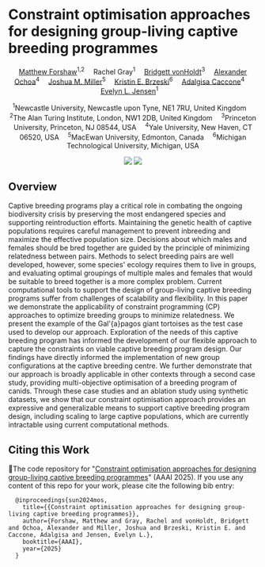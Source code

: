 # Constraint optimisation approaches for designing group-living captive breeding programmes

<div align="center">

<div>
  <a href='https://www.ncl.ac.uk/computing/staff/profile/matthewforshaw.html' target='_blank'>Matthew Forshaw</a><sup>1,2</sup>&emsp;
    Rachel Gray<sup>1</sup>&emsp;
    <a href='https://eeb.princeton.edu/people/bridgett-vonholdt' target='_blank'>Bridgett vonHoldt</a><sup>3</sup>&emsp;
    <a href='https://scholar.google.com/citations?user=qTDTHUwAAAAJ&hl=en' target='_blank'>Alexander Ochoa</a><sup>4</sup>&emsp;
    <a href='https://jmillergenomics.com/' target='_blank'>Joshua M. Miller</a><sup>5</sup>&emsp;
    <a href='https://www.mtu.edu/forest/about/faculty-staff/faculty/brzeski/' target='_blank'>Kristin E. Brzeski</a><sup>6</sup>&emsp;
    <a href='https://caccone.yale.edu/people/director' target='_blank'>Adalgisa Caccone</a><sup>4</sup>&emsp;
    <a href='https://www.ncl.ac.uk/nes/people/profile/evelynjensen.html' target='_blank'>Evelyn L. Jensen</a><sup>1</sup>&emsp;
</div>
<div>

  <sup>1</sup>Newcastle University, Newcastle upon Tyne, NE1 7RU, United Kingdom&emsp;
  <sup>2</sup>The Alan Turing Institute, London, NW1 2DB, United Kingdom&emsp;
  <sup>3</sup>Princeton University, Princeton, NJ 08544, USA&emsp;
  <sup>4</sup>Yale University, New Haven, CT 06520, USA&emsp;
  <sup>5</sup>MacEwan University, Edmonton, Canada&emsp;
  <sup>6</sup>Michigan Technological University, Michigan, USA

</div>
</div>
<p align="center">
<!--   <a href='https://arxiv.org/abs/2412.09441'><img src='https://img.shields.io/badge/Arxiv-2412.09441-b31b1b.svg?logo=arXiv'></a> -->
  <a href=""><img src="https://img.shields.io/github/stars/mattforshaw/AAAI25-CaptiveBreeding?color=4fb5ee"></a>
  <a href=""><img src="https://hits.seeyoufarm.com/api/count/incr/badge.svg?url=https%3A%2F%2Fgithub.com%2Fmattforshaw%2FAAAI25-CaptiveBreeding&count_bg=%23FFA500&title_bg=%23555555&icon=&icon_color=%23E7E7E7&title=visitors&edge_flat=false"></a>
</p>

## Overview
Captive breeding programs play a critical role in combating the ongoing biodiversity crisis by preserving the most endangered species and supporting reintroduction efforts. Maintaining the genetic health of captive populations requires careful management to prevent inbreeding and maximize the effective population size. Decisions about which males and females should be bred together are guided by the principle of minimizing relatedness between pairs. Methods to select breeding pairs are well developed, however, some species' ecology requires them to live in groups, and evaluating optimal groupings of multiple males and females that would be suitable to breed together is a more complex problem. Current computational tools to support the design of group-living captive breeding programs suffer from challenges of scalability and flexibility. In this paper we demonstrate the applicability of constraint programming (CP) approaches to optimize breeding groups to minimize relatedness. We present the example of the Gal\'{a}pagos giant tortoises as the test case used to develop our approach. Exploration of the needs of this captive breeding program has informed the development of our flexible approach to capture the constraints on viable captive breeding program design. Our findings have directly informed the implementation of new group configurations at the captive breeding centre. We further demonstrate that our approach is broadly applicable in other contexts through a second case study, providing multi-objective optimisation of a breeding program of canids. Through these case studies and an ablation study using synthetic datasets, we show that our constraint optimisation approach provides an expressive and generalizable means to support captive breeding program design, including scaling to large captive populations, which are currently intractable using current computational methods.

## Citing this Work
🎉The code repository for "[Constraint optimisation approaches for designing group-living captive breeding programmes](TBC)" (AAAI 2025). If you use any content of this repo for your work, please cite the following bib entry:

```
  @inproceedings{sun2024mos,
    title={{Constraint optimisation approaches for designing group-living captive breeding programmes}},
    author={Forshaw, Matthew and Gray, Rachel and vonHoldt, Bridgett and Ochoa, Alexander and Miller, Joshua and Brzeski, Kristin E. and Caccone, Adalgisa and Jensen, Evelyn L.},
    booktitle={AAAI},
    year={2025}
  }
```
